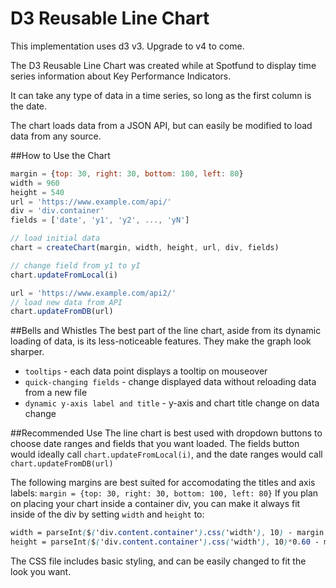 D3 Reusable Line Chart
=======================
This implementation uses d3 v3. Upgrade to v4 to come.

The D3 Reusable Line Chart was created while at Spotfund to display time series information about Key Performance Indicators.

It can take any type of data in a time series, so long as the first column is the date.

The chart loads data from a JSON API, but can easily be modified to load data from any source.

##How to Use the Chart

```javascript
margin = {top: 30, right: 30, bottom: 100, left: 80}
width = 960
height = 540
url = 'https://www.example.com/api/'
div = 'div.container'
fields = ['date', 'y1', 'y2', ..., 'yN']

// load initial data
chart = createChart(margin, width, height, url, div, fields)

// change field from y1 to yI
chart.updateFromLocal(i)

url = 'https://www.example.com/api2/'
// load new data from API
chart.updateFromDB(url)
```

##Bells and Whistles
The best part of the line chart, aside from its dynamic loading of data, is its less-noticeable features.  They make the graph look sharper.
- `tooltips` - each data point displays a tooltip on mouseover
- `quick-changing fields` - change displayed data without reloading data from a new file
- `dynamic y-axis label and title` - y-axis and chart title change on data change

##Recommended Use
The line chart is best used with dropdown buttons to choose date ranges and fields that you want loaded.  The fields button would ideally call `chart.updateFromLocal(i)`, and the date ranges would call `chart.updateFromDB(url)`

The following margins are best suited for accomodating the titles and axis labels: `margin = {top: 30, right: 30, bottom: 100, left: 80}`
If you plan on placing your chart inside a container div, you can make it always fit inside of the div by setting `width` and `height` to:
```css
width = parseInt($('div.content.container').css('width'), 10) - margin.left - margin.right - 20,
height = parseInt($('div.content.container').css('width'), 10)*0.60 - margin.top - margin.bottom;
```

The CSS file includes basic styling, and can be easily changed to fit the look you want.
